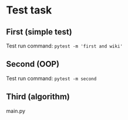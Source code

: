 Test task
=========

First (simple test)
-------------------
Test run command:
`pytest -m 'first and wiki'`

Second (OOP)
------------
Test run command: `pytest -m second`

Third (algorithm)
-----------------
main.py
